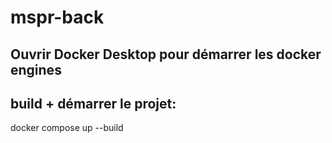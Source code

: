 # mspr-back



## Ouvrir Docker Desktop pour démarrer les docker engines

## build + démarrer le projet:

docker compose up --build
